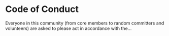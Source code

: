 # Code of Conduct

Everyone in this community (from core members to random committers and volunteers) are asked to please act in accordance with the...
